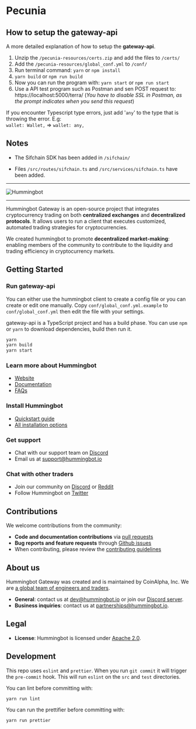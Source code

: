 # Pecunia

## How to setup the gateway-api

A more detailed explanation of how to setup the **gateway-api**.
1. Unzip the ```/pecunia-resources/certs.zip``` and add the files to ```/certs/```
2. Add the ```/pecunia-resources/global_conf.yml``` to ```/conf/```
3. Run terminal command: ```yarn```  or ```npm install```
4. ```yarn build``` or ```npm run build```
5. Now you can run the program with: ```yarn start``` or ```npm run start```
6. Use a API test program such as Postman and sen POST request to:
https://localhost:5000/terra/
(*You have to disable SSL in Postman, as the prompt indicates when you send this request*)

If you encounter Typescript type errors, just add '```any```' to the type that is throwing the error. E.g:<br>
```wallet: Wallet,``` => ```wallet: any,```

## Notes
- The Sifchain SDK has been added in ```/sifchain/```

- Files ```/src/routes/sifchain.ts``` and ```/src/services/sifchain.ts``` have been added.

----
![Hummingbot](https://i.ibb.co/X5zNkKw/blacklogo-with-text.png)

----

Hummingbot Gateway is an open-source project that integrates cryptocurrency trading on both **centralized exchanges** and **decentralized protocols**. It allows users to run a client that executes customized, automated trading strategies for cryptocurrencies.

We created hummingbot to promote **decentralized market-making**: enabling members of the community to contribute to the liquidity and trading efficiency in cryptocurrency markets.

## Getting Started

### Run gateway-api

You can either use the hummingbot client to create a config file or you can 
create or edit one manually. Copy `conf/global_conf.yml.example` to 
`conf/global_conf.yml` then edit the file with your settings.

gateway-api is a TypeScript project and has a build phase. You can use `npm`
or `yarn` to download dependencies, build then run it.


```bash
yarn
yarn build
yarn start
```

### Learn more about Hummingbot

- [Website](https://hummingbot.io)
- [Documentation](https://docs.hummingbot.io)
- [FAQs](https://docs.hummingbot.io/faq/)

### Install Hummingbot

- [Quickstart guide](https://docs.hummingbot.io/quickstart/)
- [All installation options](https://docs.hummingbot.io/installation/overview/)

### Get support
- Chat with our support team on [Discord](https://discord.hummingbot.io)
- Email us at support@hummingbot.io

### Chat with other traders
- Join our community on [Discord](https://discord.coinalpha.com) or [Reddit](https://www.reddit.com/r/Hummingbot/)
- Follow Hummingbot on [Twitter](https://twitter.com/hummingbot_io)

## Contributions

We welcome contributions from the community:
- **Code and documentation contributions** via [pull requests](https://github.com/CoinAlpha/gateway-api/pulls)
- **Bug reports and feature requests** through [Github issues](https://github.com/CoinAlpha/gateway-api/issues)
- When contributing, please review the [contributing guidelines](CONTRIBUTING.md)

## About us

Hummingbot Gateway was created and is maintained by CoinAlpha, Inc. We are [a global team of engineers and traders](https://hummingbot.io/about/).

- **General**: contact us at [dev@hummingbot.io](mailto:dev@hummingbot.io) or join our [Discord server](https://discord.hummingbot.io).
- **Business inquiries**: contact us at [partnerships@hummingbot.io](mailto:partnerships@hummingbot.io).

## Legal

- **License**: Hummingbot is licensed under [Apache 2.0](./LICENSE).

## Development

This repo uses `eslint` and `prettier`. When you run `git commit` it will trigger the `pre-commit` hook.
This will run `eslint` on the `src` and `test` directories.

You can lint before committing with:

```bash
yarn run lint
```

You can run the prettifier before committing with:

```bash
yarn run prettier
```
